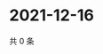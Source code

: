 # 2021-12-16

共 0 条

<!-- BEGIN WEIBO -->
<!-- 最后更新时间 Thu Dec 16 2021 00:23:02 GMT+0800 (China Standard Time) -->

<!-- END WEIBO -->
